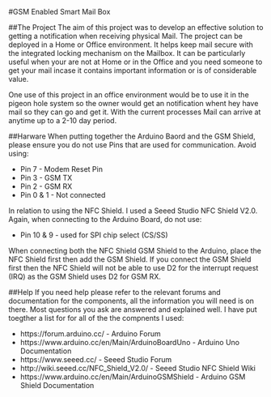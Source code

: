 #GSM Enabled Smart Mail Box

##The Project
The aim of this project was to develop an effective solution to getting a notification when receiving physical Mail. The project can be deployed in a Home or Office environment. It helps keep mail secure with the integrated locking mechanism on the Mailbox. It can be particularly useful when your are not at Home or in the Office and you need someone to get your mail incase it contains important information or is of considerable value.

One use of this project in an office environment would be to use it in the pigeon hole system so the owner would get an notification whent hey have mail so they can go and get it. With the current processes Mail can arrive at anytime up to a 2-10 day period.

##Harware
When putting together the Arduino Baord and the GSM Shield, please ensure you do not use Pins that are used for communication. Avoid using:

<ul>
<li>Pin 7 - Modem Reset Pin</li>
<li>Pin 3 - GSM TX</li>
<li>Pin 2 - GSM RX</li>
<li>Pin 0 & 1 - Not connected</li>
</ul>

In relation to using the NFC Shield. I used a Seeed Studio NFC Shield V2.0. Again, when connecting to the Arduino Board, do not use:
<ul>
<li>Pin 10 & 9 - used for SPI chip select (CS/SS)</li>
</ul>

When connecting both the NFC Shield GSM Shield to the Arduino, place the NFC Shield first then add the GSM Shield. If you connect the GSM Shield first then the NFC Shield will not be able to use D2 for the interrupt request (IRQ) as the GSM Shield uses D2 for GSM RX.

##Help
If you need help please refer to the relevant forums and documentation for the components, all the information you will need is on there. Most questions you ask are answered and explained well. I have put toegther a list for for all of the the compnents I used:
<ul>
<li>https://forum.arduino.cc/ - Arduino Forum</li>
<li>https://www.arduino.cc/en/Main/ArduinoBoardUno - Arduino Uno Documentation</li>
<li>https://www.seeed.cc/ - Seeed Studio Forum</li>
<li>http://wiki.seeed.cc/NFC_Shield_V2.0/ - Seeed Studio NFC Shield Wiki</li>
<li>https://www.arduino.cc/en/Main/ArduinoGSMShield - Arduino GSM Shield Documentation</li>
</ul>
